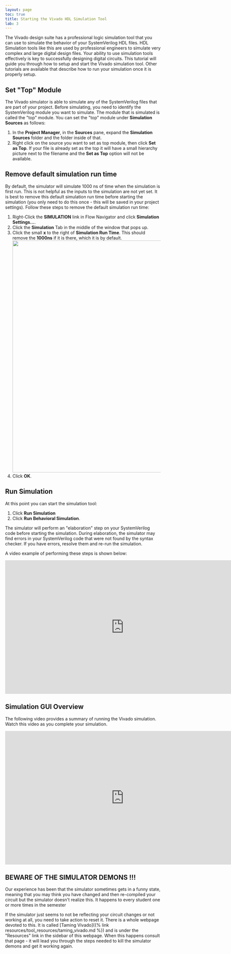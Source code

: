 ```yaml
---
layout: page
toc: true
title: Starting the Vivado HDL Simulation Tool
lab: 3
---
```


The Vivado design suite has a professional logic simulation tool that you can use to simulate the behavior of your SystemVerilog HDL files. HDL Simulation tools like this are used by professional engineers to simulate very complex and large digital design files. Your ability to use simulation tools effectively is key to successfully designing digital circuits. This tutorial will guide you through how to setup and start the Vivado simulation tool. Other tutorials are available that describe how to run your simulation once it is properly setup.

## Set "Top" Module
The Vivado simulator is able to simulate any of the SystemVerilog files that are part of your project. Before simulating, you need to identify the SystemVerilog module you want to simulate. The module that is simulated is called the "top" module. You can set the "top" module under **Simulation Sources** as follows:
1. In the **Project Manager**, in the **Sources** pane, expand the **Simulation Sources** folder and the folder inside of that.
2. Right click on the source you want to set as top module, then click **Set as Top**. If your file is already set as the top it will have a small hierarchy picture next to the filename and the **Set as Top** option will not be available.

## Remove default simulation run time
By default, the simulator will simulate 1000 ns of time when the simulation is first run. This is not helpful as the inputs to the simulation are not yet set. It is best to remove this default simulation run time before starting the simulation (you only need to do this once - this will be saved in your project settings). Follow these steps to remove the default simulation run time:
1. Right-Click the **SIMULATION** link in Flow Navigator and click **Simulation Settings...**.
2. Click the **Simulation** Tab in the middle of the window that pops up.
3. Click the small **x** to the right of **Simulation Run Time**. This should remove the **1000ns** if it is there, which it is by default.
   <img src="{% link media/tutorials/lab_03/03_starting_vivado_simulation_tool/00_simulation_settings.png %}" width="750">
4. Click **OK**.

## Run Simulation
At this point you can start the simulation tool:
1. Click **Run Simulation**
2. Click **Run Behavioral Simulation**.

The simulator will perform an "elaboration" step on your SystemVerilog code before starting the simulation. During elaboration, the simulator may find errors in your SystemVerilog code that were not found by the syntax checker. If you have errors, resolve them and re-run the simulation.

<!--
Add an example of an error message here on elaboration messages. Need to help them know where to look for the error message when they occur here.
-->

A video example of performing these steps is shown below:

<iframe width="768" height="432" src="https://www.youtube.com/embed/WR-NKXluhxk?rel=0" frameborder="0" allow="accelerometer; autoplay; encrypted-media; gyroscope; picture-in-picture" allowfullscreen></iframe>

## Simulation GUI Overview
The following video provides a summary of running the Vivado simulation. Watch this video as you complete your simulation.

<iframe width="768" height="432" src="https://www.youtube.com/embed/h_jLFwNelIw?rel=0" frameborder="0" allow="accelerometer; autoplay; encrypted-media; gyroscope; picture-in-picture" allowfullscreen></iframe>

## BEWARE OF THE SIMULATOR DEMONS !!!
Our experience has been that the simulator sometimes gets in a funny state, meaning that you may think you have changed and then re-compiled your circuit but the simulator doesn't realize this. It happens to every student one or more times in the semester

If the simulator just seems to not be reflecting your circuit changes or not working at all, you need to take action to reset it. There is a whole webpage devoted to this. It is called [Taming Vivado]({% link resources/tool_resources/taming_vivado.md %}) and is under the "Resources" link in the sidebar of this webpage. When this happens consult that page - it will lead you through the steps needed to kill the simulator demons and get it working again.

<!--
[[https://youtu.be/6CpSlv1se7U|External Link]]

<html>
<iframe width="768" height="432" src="https://www.youtube.com/embed/6CpSlv1se7U" frameborder="0" allow="autoplay; encrypted-media" allowfullscreen></iframe>
</html>

1. Open the simulator steps
 - While the GUI is opening, talk about how a new program is being loaded and that it is running within vivado. The GUI will change.
 - Remind them that any operation they perform can also be executed with a Tcl command. When they open the simulator with the GUI, this is the same as the “launch_simulation” command (when the simulation is open, show them the “launch_simulation” command in the Tcl window)
2. Simulator open
  - Point out the Blue top “Project Manager” bar is replaced with the Blue top “Behavioral Simulation Bar”
    - Can close it if you click on top right close button
  - The toolbar has changed. We will use these tools later.
  - Bottom Tcl console is different (different tabs). The Tcl console is the console for the simulator and not for the project manager
  - New Simulation GUI in the middle (will discuss later)
 - The left Flow navigator is the same

3. Simulator GUI
  - Four main areas
  - “Scopes” : this describes the various modules within the design you can examine. We only have one - in future labs you will have more. In some cases you can close this if you want more room.
  - Objects. This indicates the objects we can examine in the simulator for the current “scope”. Change the scopes by clicking on different scopes and note how the objects view changes. Discuss the objects in the objects view: top-level ports (both inputs and outputs), internal wires. Discusses the value and type of the object. Again, you can close this if you want more room.
 - Waveform view. Shows us the waveforms of the various signals. Different parts:
   - Waveform Toolbar to the left (lots of important tools here)
   - Signal name and value. These are the signals we are going to trace with the waveform viewer. Note the value of the signals. The inputs are a “Z” - this means they are high impedance or not set. The outputs are “X” meaning unknown. This is because we don’t have valid inputs.
   - Waveforms. Time is on the X axis and the Y axis are all of the signals we are going to view.

Note that all the objects of my module have already been placed in the view.
 - Tcl console. This will show the Tcl commands that are executed. Everything we do with the GUI will show up with Tcl commands.

4. Simple Simulation (with no input setting)
 - Start a simulaton by executing a “run” command.
   - update the run box to “10 ns” above
   - Click on “Run for” button to cause this run to occur
   - Remind them that every action has a command. There is a Tcl command executed for this GUI (run 10 ns). It is sometimes easier to type this in than to mess with the GUI.
 - Note the lines on the waveform viewer. These lines indicate the values. Describe what the blue means and what the red means.
 - Note that we are not looking at the full waveform - need to zoom out (zoom box button)
5. Simple simulation with inputs set
 - This isn’t a very interesting simulation so we are going to simulate with inputs.
 - Press the backward rewind button (restart). Note the Tcl command. What this does is starts the simulation over with time = 0
 - Set the inputs to zero (for input A). Note the corresponding add_force command
 - Set the input for B to zero but type a command. Discuss wy we can use “B” rather than full name
 - Set input for C (use up arrow to get the last command and change it)
 - Type {run 10 ns}. The simulation window now has green lines. The green lines are “good” meaning a 1 or zero. (no longer blue for Z or red for x)
 - Zoom out. Discuss the values of each output and the intermediate signals.
 - Set new values for A,B, and C, run 10 ns
 - Again a third time (four simulation values)

6. Creating Tcl script
 - Discuss the notion of scripts. Files that have commands
 - Have a script prepopulated
 - What directory are you in
 - Show them the source command

7. GUI tutorial.
 - Once you have a waveform, it is important to learn how to navigate through the waveform
  (using the simulation from above)
  - zoom full, zoom in zoom out
  - center on coursor
  - Go to time zero, go to end
  - Next edge

8. Managing waveform
- Deleting waveforms (intermediate signals)
- Adding waveforms that are interesting later

- Relaunch simulation button
- Exiting and the waveform save button (generally don’t save)


X. Close the simulator (note that the simulator is another program running within Vivado and it needs to be closed if we want to do something else).
  - Click on top right corner box

-->